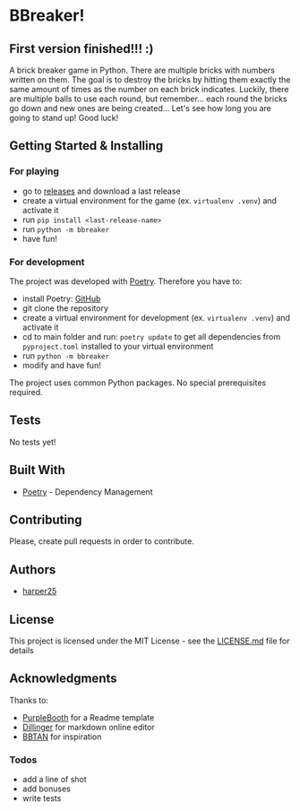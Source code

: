# BBreaker!

## First version finished!!! :)

A brick breaker game in Python. There are multiple bricks with numbers written on them. The goal is to destroy the bricks by hitting them exactly the same amount of times as the number on each brick indicates. Luckily, there are multiple balls to use each round, but remember... each round the bricks go down and new ones are being created...
Let's see how long you are going to stand up! Good luck!

## Getting Started & Installing

### For playing

* go to [releases](https://github.com/harper25/BBreaker/releases) and download a last release
* create a virtual environment for the game (ex. `virtualenv .venv`) and activate it
* run `pip install <last-release-name>`
* run `python -m bbreaker`
* have fun!

### For development

The project was developed with [Poetry](https://poetry.eustace.io/). Therefore you have to:

* install Poetry: [GitHub](https://github.com/sdispater/poetry)
* git clone the repository
* create a virtual environment for development (ex. `virtualenv .venv`) and activate it
* cd to main folder and run: `poetry update` to get all dependencies from `pyproject.toml` installed to your virtual environment
* run `python -m bbreaker`
* modify and have fun!

The project uses common Python packages. No special prerequisites required.

## Tests

No tests yet!

## Built With

* [Poetry] - Dependency Management

## Contributing

Please, create pull requests in order to contribute.

## Authors

* [harper25](https://github.com/harper25)

## License

This project is licensed under the MIT License - see the [LICENSE.md](LICENSE.md) file for details

## Acknowledgments

Thanks to:

* [PurpleBooth](https://gist.github.com/PurpleBooth/109311bb0361f32d87a2) for a Readme template
* [Dillinger](https://dillinger.io/) for markdown online editor
* [BBTAN](http://www.111percent.net/) for inspiration

### Todos

* add a line of shot
* add bonuses
* write tests

[//]: # (These are reference links used in the body of this note and get stripped out when the markdown processor does its job. There is no need to format nicely because it shouldn't be seen. Thanks SO - http://stackoverflow.com/questions/4823468/store-comments-in-markdown-syntax)

[Poetry]: <https://poetry.eustace.io/>
